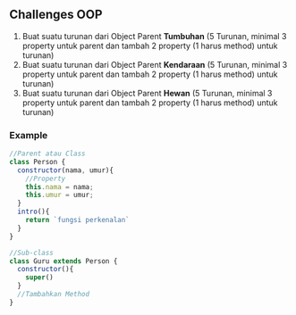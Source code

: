 ## Challenges OOP
1. Buat suatu turunan dari Object Parent **Tumbuhan** (5 Turunan, minimal 3 property untuk parent dan tambah 2 property (1 harus method) untuk turunan)
2. Buat suatu turunan dari Object Parent **Kendaraan** (5 Turunan, minimal 3 property untuk parent dan tambah 2 property (1 harus method) untuk turunan)
3. Buat suatu turunan dari Object Parent **Hewan** (5 Turunan, minimal 3 property untuk parent dan tambah 2 property (1 harus method) untuk turunan)

### Example
```js
//Parent atau Class
class Person {
  constructor(nama, umur){
    //Property
    this.nama = nama;
    this.umur = umur;
  }
  intro(){
    return `fungsi perkenalan`
  }
}

//Sub-class
class Guru extends Person {
  constructor(){
    super()
  }
  //Tambahkan Method
}
```
